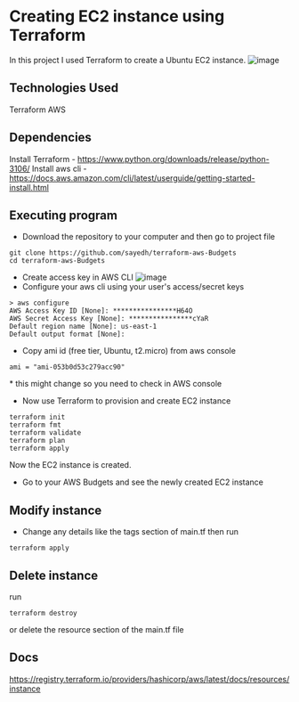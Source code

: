 # Creating EC2 instance using Terraform
In this project I used Terraform to create a Ubuntu EC2 instance.
![image](https://github.com/mobenh/terraform-aws-ec2instance/assets/96225596/eafccabb-14ac-47d9-9a46-ad463252704a)

## Technologies Used
Terraform
AWS

## Dependencies
Install Terraform - https://www.python.org/downloads/release/python-3106/
Install aws cli - https://docs.aws.amazon.com/cli/latest/userguide/getting-started-install.html

## Executing program
* Download the repository to your computer and then go to project file
```
git clone https://github.com/sayedh/terraform-aws-Budgets
cd terraform-aws-Budgets
```
* Create access key in AWS CLI
![image](https://github.com/mobenh/terraform-aws-ec2instance/assets/96225596/404e9e9b-6c60-42fc-bab5-0d92727f7dfe)
* Configure your aws cli using your user's access/secret keys
```
> aws configure
AWS Access Key ID [None]: ****************H64O
AWS Secret Access Key [None]: ****************cYaR
Default region name [None]: us-east-1
Default output format [None]:
```
* Copy ami id (free tier, Ubuntu, t2.micro) from aws console
```
ami = "ami-053b0d53c279acc90"
```
\* this might change so you need to check in AWS console

* Now use Terraform to provision and create EC2 instance
```
terraform init
terraform fmt
terraform validate
terraform plan
terraform apply
```
Now the EC2 instance is created.
* Go to your AWS Budgets and see the newly created EC2 instance

## Modify instance
* Change any details like the tags section of main.tf then run
```
terraform apply
```

## Delete instance
run
```
terraform destroy
```
or delete the resource section of the main.tf file

## Docs
https://registry.terraform.io/providers/hashicorp/aws/latest/docs/resources/instance
